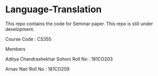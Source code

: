 # Language-Translation
This repo contains the code for Seminar paper.
This repo is still under development.


Course Code : CS355

Members

Aditya Chandrashekhar Sohoni 
Roll No : 181CO203

Arnav Nair
Roll No : 181CO209

